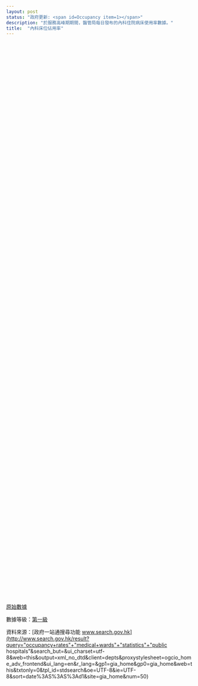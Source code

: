 ```yaml
---
layout: post
status: "政府更新: <span id=Occupancy item=1></span>"
description: "於服務高峰期期間，醫管局每日發布的內科住院病床使用率數據。"
title:  "內科床位佔用率"
---
```


<script src="https://cdnjs.cloudflare.com/ajax/libs/jquery/3.1.0/jquery.min.js"></script>
<script src="https://cdnjs.cloudflare.com/ajax/libs/jquery-sheetrock/1.1.4/dist/sheetrock.min.js"></script>
<script src="https://cdnjs.cloudflare.com/ajax/libs/moment.js/2.20.1/moment.min.js"></script>
<script src="https://cdnjs.cloudflare.com/ajax/libs/moment.js/2.20.1/locale/zh-hk.js"></script>
<script src="https://code.highcharts.com/highcharts.js"></script>
<script src="https://code.highcharts.com/modules/heatmap.js"></script>
<script src="https://code.highcharts.com/modules/boost.js"></script>

<div id="container" style="min-height: 1500px; max-height: 3000px; min-width: 440px; max-width: 880px; margin: 0 auto"></div>


[原始數據](https://docs.google.com/spreadsheets/d/e/2PACX-1vRpbqc-2MwM-s9JtgXKFbfNmNOaTkve2rPmUxZvMoiJdYTJENStLX1W6i47mb-RURj3Or2oXRjPLhgD/pubhtml?gid=0&amp;single=true&amp;widget=true&amp;headers=false)

數據等級：[第一級](/faq/#datalevel)

資料來源：[政府一站通搜尋功能 www.search.gov.hk](http://www.search.gov.hk/result?query="occupancy+rates"+"medical+wards"+"statistics"+"public hospitals"&search_but=&ui_charset=utf-8&web=this&output=xml_no_dtd&client=depts&proxystylesheet=ogcio_home_adv_frontend&ui_lang=en&r_lang=&gp1=gia_home&gp0=gia_home&web=this&txtonly=0&tpl_id=stdsearch&oe=UTF-8&ie=UTF-8&sort=date%3AS%3AS%3Ad1&site=gia_home&num=50)
  
<script>
var hospCats = ["","東區尤德夫人那打素醫院","律敦治醫院","瑪麗醫院","廣華醫院","伊利沙伯醫院","將軍澳醫院","基督教聯合醫院","明愛醫院","瑪嘉烈醫院","仁濟醫院","雅麗氏何妙齡那打素醫院","北區醫院","威爾斯親王醫院","博愛醫院","屯門醫院"];
var dateCats = [];
var chart = new Highcharts.Chart({
        chart: {
            renderTo: 'container',
            type: 'heatmap',
            marginTop: 150,
            marginBottom: 15,
        },
    loading: {
        labelStyle: {
            color: 'white'
        },
        style: {
            backgroundColor: 'gray'
        }
    },
    boost: {
        enabled: true,
	useGPUTranslations: true,
	allowForce: true,
	useAlpha: false,
    },

    yAxis: {
        categories: dateCats,
	reversed:true,
	title:null
    },
    
        credits: {
        enabled: false
    },
    
    title: {
    	text:''
    },

    xAxis: {
        categories: hospCats,
	opposite: true,
        labels: {
            rotation: 90
        }
    },

    colorAxis:{min:80,stops:[[0,'#FFEBEE'],[0.5,'#F44336'],[1,'#B71C1C']]},

    legend: {
        enabled: false
    },

    tooltip: {
        useHTML: true,
	shared: true,
	shadow: false,
	animation: false,
	formatter: function () {
            return '<b>' + this.series.xAxis.categories[this.point.x] + '</b> was <br><b>' +
                this.point.value + '%</b> occupied on <br><b>' + this.series.yAxis.categories[this.point.y] + '</b>';
        }
    },

    series: [{
	boostThreshold: 1,
	turboThreshold: 10,
        data: [],
    dataLabels: {
      enabled: true,
      allowOverlap: true,
      shadow: false,
      optimizeSpeed: true,
      style: {
        textOutline: null,
        color: 'white'
      }
    },
    }]

});
	
	function getData(fetchSize){
		
    sheetrock({
      url: mySpreadsheet,  
      query: "select A,B,C,D,E,F,G,H,I,K,L,M,N,O,P,R order by A desc",
      fetchSize: fetchSize,
      callback: updateChart
    });
    
    }
    
    function updateChart(error, options, response) {
      console.log(Date.now()+" returned with data");
      if (!response || !response.rows){
        console.log(error);
      	return;
      }
      hospCats.push(response.attributes.labels);
      for (var i = 0; i < response.rows.length; i++){
	dateCats[i] = moment(response.rows[i].cellsArray[0], "DD-MM-YYYY").format("M月D日");
      	for (var j = 1; j < response.rows[i].cellsArray.length; j++){				// ignore first column
      		chart.series[0].addPoint([j,i,parseInt(response.rows[i].cellsArray[j])],false,false);
	}
	}
	console.log(Date.now()+" finished loading data");
	chart.redraw();
	chart.hideLoading();
	console.log(Date.now()+" loading hidden");
      //getData(500);
		}

    var mySpreadsheet = 'https://docs.google.com/spreadsheets/d/1GeNrS2JWKxOWAJEEMzUfZ5rm3z-JPGa5l0wunv3w1C0/edit#gid=0';
	console.log(Date.now()+" starting script");
  	getData(100);
	chart.showLoading();
</script>
